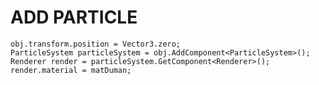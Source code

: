 # ADD PARTICLE
    
    obj.transform.position = Vector3.zero;
    ParticleSystem particleSystem = obj.AddComponent<ParticleSystem>();
    Renderer render = particleSystem.GetComponent<Renderer>();
    render.material = matDuman;

